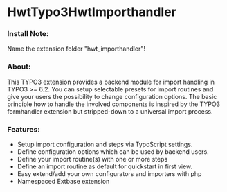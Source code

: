 # HwtTypo3HwtImporthandler
### Install Note:  
Name the extension folder "hwt_importhandler"!

### About:  
This TYPO3 extension provides a backend module for import handling in TYPO3 >= 6.2. You can setup selectable presets for import routines and give your users the possibility to change configuration options. The basic principle how to handle the involved components is inspired by the TYPO3 formhandler extension but stripped-down to a universal import process.

### Features:  
- Setup import configuration and steps via TypoScript settings.
- Define configuration options which can be used by backend users.
- Define your import routine(s) with one or more steps
- Define an import routine as default for quickstart in first view.
- Easy extend/add your own configurators and importers with php
- Namespaced Extbase extension